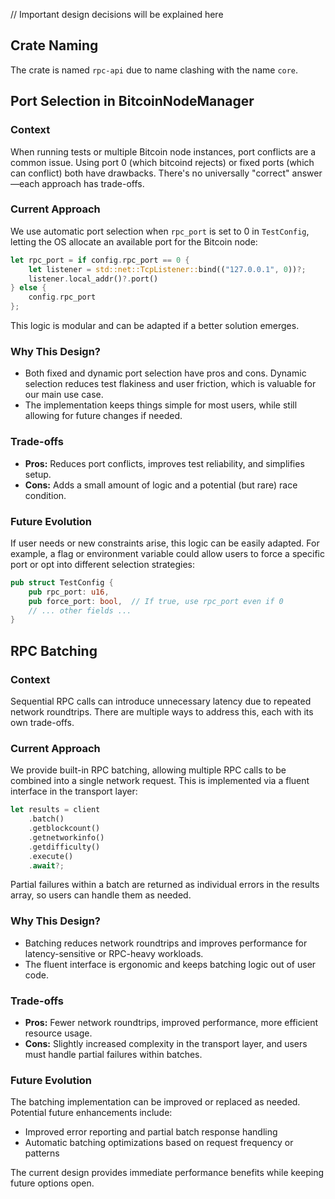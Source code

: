// Important design decisions will be explained here

## Crate Naming

The crate is named `rpc-api` due to name clashing with the name `core`.

## Port Selection in BitcoinNodeManager

### Context

When running tests or multiple Bitcoin node instances, port conflicts are a common issue. Using port 0 (which bitcoind rejects) or fixed ports (which can conflict) both have drawbacks. There's no universally "correct" answer—each approach has trade-offs.

### Current Approach

We use automatic port selection when `rpc_port` is set to 0 in `TestConfig`, letting the OS allocate an available port for the Bitcoin node:

```rust
let rpc_port = if config.rpc_port == 0 {
    let listener = std::net::TcpListener::bind(("127.0.0.1", 0))?;
    listener.local_addr()?.port()
} else {
    config.rpc_port
};
```

This logic is modular and can be adapted if a better solution emerges.

### Why This Design?

- Both fixed and dynamic port selection have pros and cons. Dynamic selection reduces test flakiness and user friction, which is valuable for our main use case.
- The implementation keeps things simple for most users, while still allowing for future changes if needed.

### Trade-offs

- **Pros:** Reduces port conflicts, improves test reliability, and simplifies setup.
- **Cons:** Adds a small amount of logic and a potential (but rare) race condition.

### Future Evolution

If user needs or new constraints arise, this logic can be easily adapted. For example, a flag or environment variable could allow users to force a specific port or opt into different selection strategies:

```rust
pub struct TestConfig {
    pub rpc_port: u16,
    pub force_port: bool,  // If true, use rpc_port even if 0
    // ... other fields ...
}
```

## RPC Batching

### Context

Sequential RPC calls can introduce unnecessary latency due to repeated network roundtrips. There are multiple ways to address this, each with its own trade-offs.

### Current Approach

We provide built-in RPC batching, allowing multiple RPC calls to be combined into a single network request. This is implemented via a fluent interface in the transport layer:

```rust
let results = client
    .batch()
    .getblockcount()
    .getnetworkinfo()
    .getdifficulty()
    .execute()
    .await?;
```

Partial failures within a batch are returned as individual errors in the results array, so users can handle them as needed.

### Why This Design?

- Batching reduces network roundtrips and improves performance for latency-sensitive or RPC-heavy workloads.
- The fluent interface is ergonomic and keeps batching logic out of user code.

### Trade-offs

- **Pros:** Fewer network roundtrips, improved performance, more efficient resource usage.
- **Cons:** Slightly increased complexity in the transport layer, and users must handle partial failures within batches.

### Future Evolution

The batching implementation can be improved or replaced as needed. Potential future enhancements include:

- Improved error reporting and partial batch response handling
- Automatic batching optimizations based on request frequency or patterns

The current design provides immediate performance benefits while keeping future options open.
